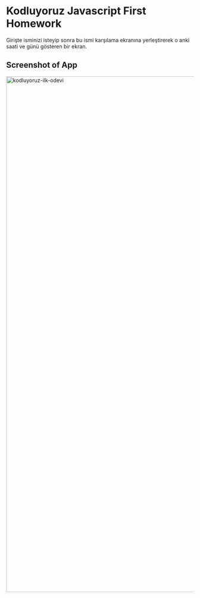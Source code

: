 # Kodluyoruz Javascript First Homework
Girişte isminizi isteyip sonra bu ismi karşılama ekranına yerleştirerek o anki saati ve günü gösteren bir ekran.

## Screenshot of App
<img width="1387" alt="kodluyoruz-ilk-odevi" src="https://user-images.githubusercontent.com/25801979/206189183-00650796-77dd-4e9d-9d28-8b9a398094bd.png">
